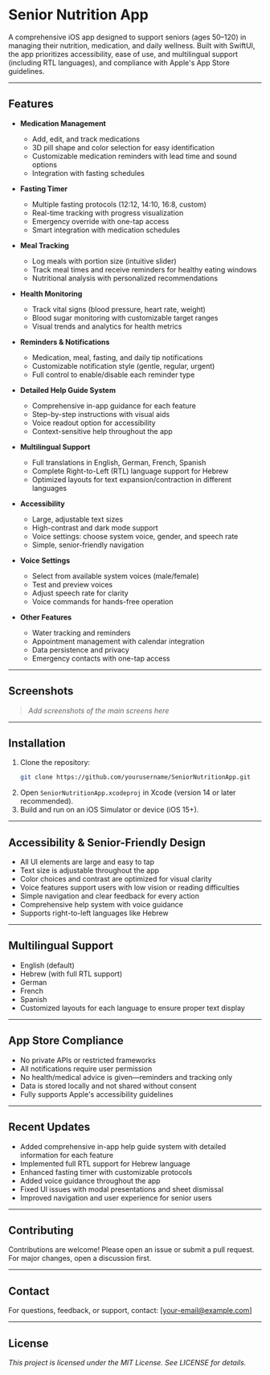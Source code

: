 # Senior Nutrition App

A comprehensive iOS app designed to support seniors (ages 50–120) in managing their nutrition, medication, and daily wellness. Built with SwiftUI, the app prioritizes accessibility, ease of use, and multilingual support (including RTL languages), and compliance with Apple's App Store guidelines.

---

## Features

- **Medication Management**
  - Add, edit, and track medications
  - 3D pill shape and color selection for easy identification
  - Customizable medication reminders with lead time and sound options
  - Integration with fasting schedules

- **Fasting Timer**
  - Multiple fasting protocols (12:12, 14:10, 16:8, custom)
  - Real-time tracking with progress visualization
  - Emergency override with one-tap access
  - Smart integration with medication schedules

- **Meal Tracking**
  - Log meals with portion size (intuitive slider)
  - Track meal times and receive reminders for healthy eating windows
  - Nutritional analysis with personalized recommendations

- **Health Monitoring**
  - Track vital signs (blood pressure, heart rate, weight)
  - Blood sugar monitoring with customizable target ranges
  - Visual trends and analytics for health metrics

- **Reminders & Notifications**
  - Medication, meal, fasting, and daily tip notifications
  - Customizable notification style (gentle, regular, urgent)
  - Full control to enable/disable each reminder type

- **Detailed Help Guide System**
  - Comprehensive in-app guidance for each feature
  - Step-by-step instructions with visual aids
  - Voice readout option for accessibility
  - Context-sensitive help throughout the app

- **Multilingual Support**
  - Full translations in English, German, French, Spanish
  - Complete Right-to-Left (RTL) language support for Hebrew
  - Optimized layouts for text expansion/contraction in different languages

- **Accessibility**
  - Large, adjustable text sizes
  - High-contrast and dark mode support
  - Voice settings: choose system voice, gender, and speech rate
  - Simple, senior-friendly navigation

- **Voice Settings**
  - Select from available system voices (male/female)
  - Test and preview voices
  - Adjust speech rate for clarity
  - Voice commands for hands-free operation

- **Other Features**
  - Water tracking and reminders
  - Appointment management with calendar integration
  - Data persistence and privacy
  - Emergency contacts with one-tap access

---

## Screenshots

> _Add screenshots of the main screens here_

---

## Installation

1. Clone the repository:
   ```sh
   git clone https://github.com/yourusername/SeniorNutritionApp.git
   ```
2. Open `SeniorNutritionApp.xcodeproj` in Xcode (version 14 or later recommended).
3. Build and run on an iOS Simulator or device (iOS 15+).

---

## Accessibility & Senior-Friendly Design
- All UI elements are large and easy to tap
- Text size is adjustable throughout the app
- Color choices and contrast are optimized for visual clarity
- Voice features support users with low vision or reading difficulties
- Simple navigation and clear feedback for every action
- Comprehensive help system with voice guidance
- Supports right-to-left languages like Hebrew

---

## Multilingual Support
- English (default)
- Hebrew (with full RTL support)
- German
- French
- Spanish
- Customized layouts for each language to ensure proper text display

---

## App Store Compliance
- No private APIs or restricted frameworks
- All notifications require user permission
- No health/medical advice is given—reminders and tracking only
- Data is stored locally and not shared without consent
- Fully supports Apple's accessibility guidelines

---

## Recent Updates
- Added comprehensive in-app help guide system with detailed information for each feature
- Implemented full RTL support for Hebrew language
- Enhanced fasting timer with customizable protocols
- Added voice guidance throughout the app
- Fixed UI issues with modal presentations and sheet dismissal
- Improved navigation and user experience for senior users

---

## Contributing

Contributions are welcome! Please open an issue or submit a pull request. For major changes, open a discussion first.

---

## Contact

For questions, feedback, or support, contact: [your-email@example.com]

---

## License

_This project is licensed under the MIT License. See LICENSE for details._ 